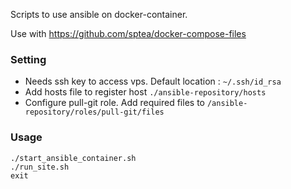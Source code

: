 
Scripts to use ansible on docker-container.

Use with https://github.com/sptea/docker-compose-files

### Setting

- Needs ssh key to access vps. Default location : `~/.ssh/id_rsa`
- Add hosts file to register host `./ansible-repository/hosts`
- Configure pull-git role. Add required files to `/ansible-repository/roles/pull-git/files`

### Usage

```
./start_ansible_container.sh
./run_site.sh
exit
```